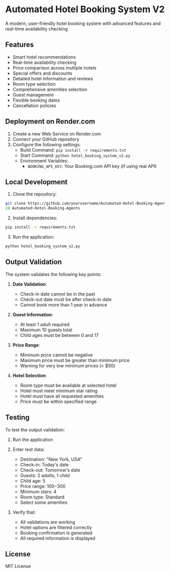 # Automated Hotel Booking System V2

A modern, user-friendly hotel booking system with advanced features and real-time availability checking.

## Features

- Smart hotel recommendations
- Real-time availability checking
- Price comparison across multiple hotels
- Special offers and discounts
- Detailed hotel information and reviews
- Room type selection
- Comprehensive amenities selection
- Guest management
- Flexible booking dates
- Cancellation policies

## Deployment on Render.com

1. Create a new Web Service on Render.com
2. Connect your GitHub repository
3. Configure the following settings:
   - Build Command: `pip install -r requirements.txt`
   - Start Command: `python hotel_booking_system_v2.py`
   - Environment Variables:
     - `BOOKING_API_KEY`: Your Booking.com API key (if using real API)

## Local Development

1. Clone the repository:
```bash
git clone https://github.com/yourusername/Automated-Hotel-Booking-Agents.git
cd Automated-Hotel-Booking-Agents
```

2. Install dependencies:
```bash
pip install -r requirements.txt
```

3. Run the application:
```bash
python hotel_booking_system_v2.py
```

## Output Validation

The system validates the following key points:

1. **Date Validation**:
   - Check-in date cannot be in the past
   - Check-out date must be after check-in date
   - Cannot book more than 1 year in advance

2. **Guest Information**:
   - At least 1 adult required
   - Maximum 10 guests total
   - Child ages must be between 0 and 17

3. **Price Range**:
   - Minimum price cannot be negative
   - Maximum price must be greater than minimum price
   - Warning for very low minimum prices (< $50)

4. **Hotel Selection**:
   - Room type must be available at selected hotel
   - Hotel must meet minimum star rating
   - Hotel must have all requested amenities
   - Price must be within specified range

## Testing

To test the output validation:

1. Run the application
2. Enter test data:
   - Destination: "New York, USA"
   - Check-in: Today's date
   - Check-out: Tomorrow's date
   - Guests: 2 adults, 1 child
   - Child age: 5
   - Price range: $100-$300
   - Minimum stars: 4
   - Room type: Standard
   - Select some amenities

3. Verify that:
   - All validations are working
   - Hotel options are filtered correctly
   - Booking confirmation is generated
   - All required information is displayed

## License

MIT License 